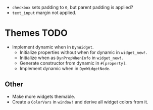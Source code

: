 * `checkbox` sets padding to `0`, but parent padding is applied?
* `text_input` margin not applied.

# Themes TODO

* Implement dynamic when in `DynWidget`.
    - Initialize properties without when for dynamic in `widget_new!`.
    - Initialize when as `DynPropWhenInfo` in `widget_new!`.
    - Generate constructor from dynamic in `#[property]`.
    - Implement dynamic when in `DynWidgetNode`.

## Other

* Make more widgets themable.
* Create a `ColorVars` in `window!` and derive all widget colors from it.